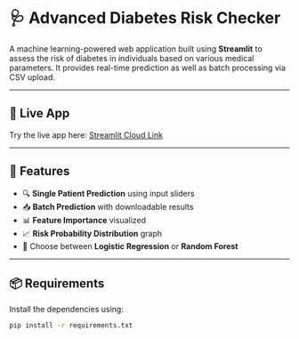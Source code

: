 # 🩺 Advanced Diabetes Risk Checker

A machine learning-powered web application built using **Streamlit** to assess the risk of diabetes in individuals based on various medical parameters. It provides real-time prediction as well as batch processing via CSV upload.

---

## 🚀 Live App

Try the live app here: [Streamlit Cloud Link](https://diabetes-risk-checker.streamlit.app)  


---

## 📂 Features

- 🔍 **Single Patient Prediction** using input sliders
- 📥 **Batch Prediction** with downloadable results
- 📊 **Feature Importance** visualized
- 📈 **Risk Probability Distribution** graph
- 🔄 Choose between **Logistic Regression** or **Random Forest**

---

## 📦 Requirements

Install the dependencies using:

```bash
pip install -r requirements.txt
